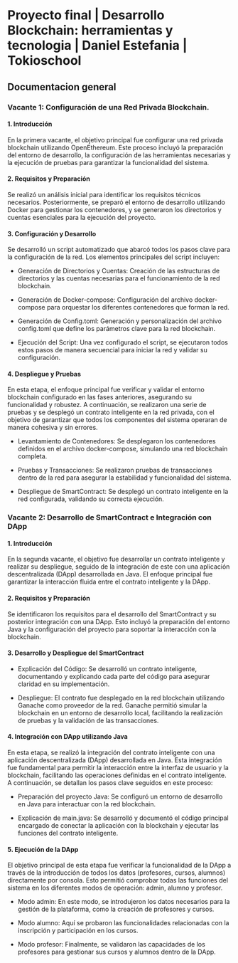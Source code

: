 # Proyecto final | Desarrollo Blockchain: herramientas y tecnologia | Daniel Estefania | Tokioschool

## Documentacion general

### Vacante 1: Configuración de una Red Privada Blockchain. 

#### 1. Introducción
En la primera vacante, el objetivo principal fue configurar una red privada blockchain utilizando OpenEthereum. Este proceso incluyó la preparación del entorno de desarrollo, la configuración de las herramientas necesarias y la ejecución de pruebas para garantizar la funcionalidad del sistema.

#### 2. Requisitos y Preparación
Se realizó un análisis inicial para identificar los requisitos técnicos necesarios. Posteriormente, se preparó el entorno de desarrollo utilizando Docker para gestionar los contenedores, y se generaron los directorios y cuentas esenciales para la ejecución del proyecto.

#### 3. Configuración y Desarrollo
Se desarrolló un script automatizado que abarcó todos los pasos clave para la configuración de la red. Los elementos principales del script incluyen:

- Generación de Directorios y Cuentas: Creación de las estructuras de directorios y las cuentas necesarias para el funcionamiento de la red blockchain.

- Generación de Docker-compose: Configuración del archivo docker-compose para orquestar los diferentes contenedores que forman la red.

- Generación de Config.toml: Generación y personalización del archivo config.toml que define los parámetros clave para la red blockchain.

- Ejecución del Script: Una vez configurado el script, se ejecutaron todos estos pasos de manera secuencial para iniciar la red y validar su configuración.

#### 4. Despliegue y Pruebas
En esta etapa, el enfoque principal fue verificar y validar el entorno blockchain configurado en las fases anteriores, asegurando su funcionalidad y robustez. A continuación, se realizaron una serie de pruebas y se desplegó un contrato inteligente en la red privada, con el objetivo de garantizar que todos los componentes del sistema operaran de manera cohesiva y sin errores.

- Levantamiento de Contenedores: Se desplegaron los contenedores definidos en el archivo docker-compose, simulando una red blockchain completa.

- Pruebas y Transacciones: Se realizaron pruebas de transacciones dentro de la red para asegurar la estabilidad y funcionalidad del sistema.

- Despliegue de SmartContract: Se desplegó un contrato inteligente en la red configurada, validando su correcta ejecución.

### Vacante 2: Desarrollo de SmartContract e Integración con DApp 

#### 1. Introducción
En la segunda vacante, el objetivo fue desarrollar un contrato inteligente y realizar su despliegue, seguido de la integración de este con una aplicación descentralizada (DApp) desarrollada en Java. El enfoque principal fue garantizar la interacción fluida entre el contrato inteligente y la DApp.

#### 2. Requisitos y Preparación
Se identificaron los requisitos para el desarrollo del SmartContract y su posterior integración con una DApp. Esto incluyó la preparación del entorno Java y la configuración del proyecto para soportar la interacción con la blockchain.

#### 3. Desarrollo y Despliegue del SmartContract

- Explicación del Código: Se desarrolló un contrato inteligente, documentando y explicando cada parte del código para asegurar claridad en su implementación.

- Despliegue: El contrato fue desplegado en la red blockchain utilizando Ganache como proveedor de la red. Ganache permitió simular la blockchain en un entorno de desarrollo local, facilitando la realización de pruebas y la validación de las transacciones.

#### 4. Integración con DApp utilizando Java

En esta etapa, se realizó la integración del contrato inteligente con una aplicación descentralizada (DApp) desarrollada en Java. Esta integración fue fundamental para permitir la interacción entre la interfaz de usuario y la blockchain, facilitando las operaciones definidas en el contrato inteligente. A continuación, se detallan los pasos clave seguidos en este proceso:

- Preparación del proyecto Java: Se configuró un entorno de desarrollo en Java para interactuar con la red blockchain.
  
- Explicación de main.java: Se desarrolló y documentó el código principal encargado de conectar la aplicación con la blockchain y ejecutar las funciones del contrato inteligente. 

#### 5. Ejecución de la DApp

El objetivo principal de esta etapa fue verificar la funcionalidad de la DApp a través de la introducción de todos los datos (profesores, cursos, alumnos) directamente por consola. Esto permitió comprobar todas las funciones del sistema en los diferentes modos de operación: admin, alumno y profesor.

- Modo admin: En este modo, se introdujeron los datos necesarios para la gestión de la plataforma, como la creación de profesores y cursos.
  
- Modo alumno: Aquí se probaron las funcionalidades relacionadas con la inscripción y participación en los cursos.
  
- Modo profesor: Finalmente, se validaron las capacidades de los profesores para gestionar sus cursos y alumnos dentro de la DApp.
